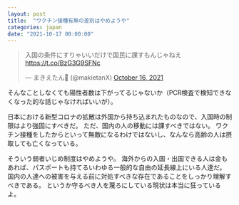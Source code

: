 ```yaml
---
layout: post
title:  "ワクチン接種有無の差別はやめようや"
categories: japan
date: "2021-10-17 00:00:00"
---
```


<blockquote class="twitter-tweet tw-align-center"><p lang="ja" dir="ltr">入国の条件にすりゃいいだけで国民に課すもんじゃねえ <a href="https://t.co/BzG3G9SFNc">https://t.co/BzG3G9SFNc</a></p>&mdash; まきえたん🥦 (@makietanX) <a href="https://twitter.com/makietanX/status/1449469333910867968?ref_src=twsrc%5Etfw">October 16, 2021</a></blockquote> <script async src="https://platform.twitter.com/widgets.js" charset="utf-8"></script>

そんなことしなくても陽性者数は下がってるじゃないか（PCR検査で検知できなくなった的な話じゃなければいいが）。

日本における新型コロナの拡散は外国から持ち込まれたものなので、入国時の制限はより強固にすべきだ。
ただ、国内の人の移動には課すべきではない。
ワクチン接種をしたからといって無敵になるわけではないし、なんなら高齢の人は摂取しても亡くなっている。

そういう弱者いじめ制度はやめようや。
海外からの入国・出国できる人は金もあれば、パスポートも持てるいわゆる一般的な自由の延長線上にいる人達だ。
国内の人達への被害を与える前に対処すべきな存在であることをしっかり理解すべきである。
というか守るべき人を蔑ろにしている現状は本当に狂っているよ。

